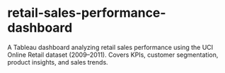 # retail-sales-performance-dashboard
A Tableau dashboard analyzing retail sales performance using the UCI Online Retail dataset (2009–2011). Covers KPIs, customer segmentation, product insights, and sales trends.
